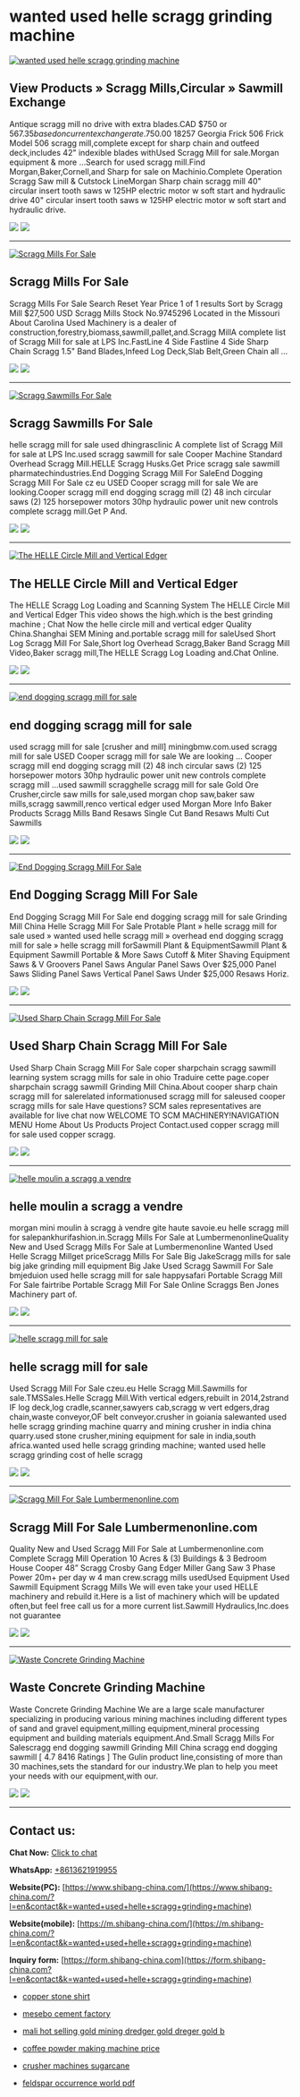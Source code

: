 # wanted used helle scragg grinding machine

<a href="https://swt.shibang-china.com/?l=en&img&k=wanted+used+helle+scragg+grinding+machine" target="_blank">![wanted used helle scragg grinding machine](http://static.shibang-china.com/all-800x300/1131.jpg)</a>

## View Products &#187; Scragg Mills,Circular &#187; Sawmill Exchange
Antique scragg mill no drive with extra blades.CAD $750 or $567.35 based on current exchange rate.$750.00 18257 Georgia Frick 506 Frick Model 506 scragg mill,complete except for sharp chain and outfeed deck,includes 42&quot; indexible blades withUsed Scragg Mill for sale.Morgan equipment &amp; more …Search for used scragg mill.Find Morgan,Baker,Cornell,and Sharp for sale on Machinio.Complete Operation Scragg Saw mill &amp; Cutstock LineMorgan Sharp chain scragg mill 40&quot; circular insert tooth saws w 125HP electric motor w soft start and hydraulic drive 40&quot; circular insert tooth saws w 125HP electric motor w soft start and hydraulic drive.


<a href="https://whatsapp.shibangsoft.com/WhatsApp.php" target="_blank" title="WhatsApp">![](http://static.shibang-china.com/icon/whatsapp.png)</a> <a href="https://swt.shibang-china.com/?l=en&icon&k=wanted+used+helle+scragg+grinding+machine" target="_blank">![](http://static.shibang-china.com/icon/chat-en.png)</a>

---

<a href="https://swt.shibang-china.com/?l=en&img&k=wanted+used+helle+scragg+grinding+machine" target="_blank">![Scragg Mills For Sale](http://static.shibang-china.com/all-800x300/940.jpg)</a>

## Scragg Mills For Sale
Scragg Mills For Sale Search Reset Year Price 1 of 1 results Sort by Scragg Mill $27,500 USD Scragg Mills Stock No.9745296 Located in the Missouri About Carolina Used Machinery is a dealer of construction,forestry,biomass,sawmill,pallet,and.Scragg MillA complete list of Scragg Mill for sale at LPS Inc.FastLine 4 Side Fastline 4 Side Sharp Chain Scragg 1.5&quot; Band Blades,Infeed Log Deck,Slab Belt,Green Chain all …


<a href="https://whatsapp.shibangsoft.com/WhatsApp.php" target="_blank" title="WhatsApp">![](http://static.shibang-china.com/icon/whatsapp.png)</a> <a href="https://swt.shibang-china.com/?l=en&icon&k=wanted+used+helle+scragg+grinding+machine" target="_blank">![](http://static.shibang-china.com/icon/chat-en.png)</a>

---

<a href="https://swt.shibang-china.com/?l=en&img&k=wanted+used+helle+scragg+grinding+machine" target="_blank">![Scragg Sawmills For Sale](http://static.shibang-china.com/all-800x300/1056.jpg)</a>

## Scragg Sawmills For Sale
helle scragg mill for sale used dhingrasclinic A complete list of Scragg Mill for sale at LPS Inc.used scragg sawmill for sale Cooper Machine Standard Overhead Scragg Mill.HELLE Scragg Husks.Get Price scragg sale sawmill pharmatechindustries.End Dogging Scragg Mill For SaleEnd Dogging Scragg Mill For Sale cz eu USED Cooper scragg mill for sale We are looking.Cooper scragg mill end dogging scragg mill (2) 48 inch circular saws (2) 125 horsepower motors 30hp hydraulic power unit new controls complete scragg mill.Get P And.


<a href="https://whatsapp.shibangsoft.com/WhatsApp.php" target="_blank" title="WhatsApp">![](http://static.shibang-china.com/icon/whatsapp.png)</a> <a href="https://swt.shibang-china.com/?l=en&icon&k=wanted+used+helle+scragg+grinding+machine" target="_blank">![](http://static.shibang-china.com/icon/chat-en.png)</a>

---

<a href="https://swt.shibang-china.com/?l=en&img&k=wanted+used+helle+scragg+grinding+machine" target="_blank">![The HELLE Circle Mill and Vertical Edger](http://static.shibang-china.com/all-800x300/901.jpg)</a>

## The HELLE Circle Mill and Vertical Edger
The HELLE Scragg Log Loading and Scanning System The HELLE Circle Mill and Vertical Edger This video shows the high.which is the best grinding machine ; Chat Now the helle circle mill and vertical edger Quality China.Shanghai SEM Mining and.portable scragg mill for saleUsed Short Log Scragg Mill For Sale,Short log Overhead Scragg,Baker Band Scragg Mill Video,Baker scragg mill,The HELLE Scragg Log Loading and.Chat Online.


<a href="https://whatsapp.shibangsoft.com/WhatsApp.php" target="_blank" title="WhatsApp">![](http://static.shibang-china.com/icon/whatsapp.png)</a> <a href="https://swt.shibang-china.com/?l=en&icon&k=wanted+used+helle+scragg+grinding+machine" target="_blank">![](http://static.shibang-china.com/icon/chat-en.png)</a>

---

<a href="https://swt.shibang-china.com/?l=en&img&k=wanted+used+helle+scragg+grinding+machine" target="_blank">![end dogging scragg mill for sale](http://static.shibang-china.com/all-800x300/807.jpg)</a>

## end dogging scragg mill for sale
used scragg mill for sale [crusher and mill] miningbmw.com.used scragg mill for sale USED Cooper scragg mill for sale We are looking … Cooper scragg mill end dogging scragg mill (2) 48 inch circular saws (2) 125 horsepower motors 30hp hydraulic power unit new controls complete scragg mill …used sawmill scragghelle scragg mill for sale Gold Ore Crusher,circle saw mills for sale,used morgan chop saw,baker saw mills,scragg sawmill,renco vertical edger used Morgan More Info Baker Products Scragg Mills Band Resaws Single Cut Band Resaws Multi Cut Sawmills


<a href="https://whatsapp.shibangsoft.com/WhatsApp.php" target="_blank" title="WhatsApp">![](http://static.shibang-china.com/icon/whatsapp.png)</a> <a href="https://swt.shibang-china.com/?l=en&icon&k=wanted+used+helle+scragg+grinding+machine" target="_blank">![](http://static.shibang-china.com/icon/chat-en.png)</a>

---

<a href="https://swt.shibang-china.com/?l=en&img&k=wanted+used+helle+scragg+grinding+machine" target="_blank">![End Dogging Scragg Mill For Sale](http://static.shibang-china.com/all-800x300/157.jpg)</a>

## End Dogging Scragg Mill For Sale
End Dogging Scragg Mill For Sale end dogging scragg mill for sale Grinding Mill China Helle Scragg Mill For Sale Protable Plant &#187; helle scragg mill for sale used &#187; wanted used helle scragg mill &#187; overhead end dogging scragg mill for sale &#187; helle scragg mill forSawmill Plant &amp; EquipmentSawmill Plant &amp; Equipment Sawmill Portable &amp; More Saws Cutoff &amp; Miter Shaving Equipment Saws &amp; V Groovers Panel Saws Angular Panel Saws Over $25,000 Panel Saws Sliding Panel Saws Vertical Panel Saws Under $25,000 Resaws Horiz.


<a href="https://whatsapp.shibangsoft.com/WhatsApp.php" target="_blank" title="WhatsApp">![](http://static.shibang-china.com/icon/whatsapp.png)</a> <a href="https://swt.shibang-china.com/?l=en&icon&k=wanted+used+helle+scragg+grinding+machine" target="_blank">![](http://static.shibang-china.com/icon/chat-en.png)</a>

---

<a href="https://swt.shibang-china.com/?l=en&img&k=wanted+used+helle+scragg+grinding+machine" target="_blank">![Used Sharp Chain Scragg Mill For Sale](http://static.shibang-china.com/all-800x300/39.jpg)</a>

## Used Sharp Chain Scragg Mill For Sale
Used Sharp Chain Scragg Mill For Sale coper sharpchain scragg sawmill learning system scragg mills for sale in ohio Traduire cette page.coper sharpchain scragg sawmill Grinding Mill China.About cooper sharp chain scragg mill for salerelated informationused scragg mill for saleused cooper scragg mills for sale Have questions? SCM sales representatives are available for live chat now WELCOME TO SCM MACHINERY!NAVIGATION MENU Home About Us Products Project Contact.used copper scragg mill for sale used copper scragg.


<a href="https://whatsapp.shibangsoft.com/WhatsApp.php" target="_blank" title="WhatsApp">![](http://static.shibang-china.com/icon/whatsapp.png)</a> <a href="https://swt.shibang-china.com/?l=en&icon&k=wanted+used+helle+scragg+grinding+machine" target="_blank">![](http://static.shibang-china.com/icon/chat-en.png)</a>

---

<a href="https://swt.shibang-china.com/?l=en&img&k=wanted+used+helle+scragg+grinding+machine" target="_blank">![helle moulin a scragg a vendre](http://static.shibang-china.com/all-800x300/1018.jpg)</a>

## helle moulin a scragg a vendre
morgan mini moulin &#224; scragg &#224; vendre gite haute savoie.eu helle scragg mill for salepankhurifashion.in.Scragg Mills For Sale at LumbermenonlineQuality New and Used Scragg Mills For Sale at Lumbermenonline Wanted Used Helle Scragg Millget priceScragg Mills For Sale Big JakeScragg mills for sale big jake grinding mill equipment Big Jake Used Scragg Sawmill For Sale bmjeduion used helle scragg mill for sale happysafari Portable Scragg Mill For Sale fairtribe Portable Scragg Mill For Sale Online Scraggs Ben Jones Machinery part of.


<a href="https://whatsapp.shibangsoft.com/WhatsApp.php" target="_blank" title="WhatsApp">![](http://static.shibang-china.com/icon/whatsapp.png)</a> <a href="https://swt.shibang-china.com/?l=en&icon&k=wanted+used+helle+scragg+grinding+machine" target="_blank">![](http://static.shibang-china.com/icon/chat-en.png)</a>

---

<a href="https://swt.shibang-china.com/?l=en&img&k=wanted+used+helle+scragg+grinding+machine" target="_blank">![helle scragg mill for sale](http://static.shibang-china.com/all-800x300/886.jpg)</a>

## helle scragg mill for sale
Used Scragg Mill For Sale czeu.eu Helle Scragg Mill.Sawmills for sale.TMSSales.Helle Scragg Mill.With vertical edgers,rebuilt in 2014,2strand IF log deck,log cradle,scanner,sawyers cab,scragg w vert edgers,drag chain,waste conveyor,OF belt conveyor.crusher in goiania salewanted used helle scragg grinding machine quarry and mining crusher in india china quarry.used stone crusher,mining equipment for sale in india,south africa.wanted used helle scragg grinding machine; wanted used helle scragg grinding cost of helle scragg


<a href="https://whatsapp.shibangsoft.com/WhatsApp.php" target="_blank" title="WhatsApp">![](http://static.shibang-china.com/icon/whatsapp.png)</a> <a href="https://swt.shibang-china.com/?l=en&icon&k=wanted+used+helle+scragg+grinding+machine" target="_blank">![](http://static.shibang-china.com/icon/chat-en.png)</a>

---

<a href="https://swt.shibang-china.com/?l=en&img&k=wanted+used+helle+scragg+grinding+machine" target="_blank">![Scragg Mill For Sale Lumbermenonline.com](http://static.shibang-china.com/all-800x300/25.jpg)</a>

## Scragg Mill For Sale Lumbermenonline.com
Quality New and Used Scragg Mill For Sale at Lumbermenonline.com Complete Scragg Mill Operation 10 Acres &amp; (3) Buildings &amp; 3 Bedroom House Cooper 48” Scragg Crosby Gang Edger Miller Gang Saw 3 Phase Power 20m+ per day w 4 man crew.scragg mills usedUsed Equipment Used Sawmill Equipment Scragg Mills We will even take your used HELLE machinery and rebuild it.Here is a list of machinery which will be updated often,but feel free call us for a more current list.Sawmill Hydraulics,Inc.does not guarantee


<a href="https://whatsapp.shibangsoft.com/WhatsApp.php" target="_blank" title="WhatsApp">![](http://static.shibang-china.com/icon/whatsapp.png)</a> <a href="https://swt.shibang-china.com/?l=en&icon&k=wanted+used+helle+scragg+grinding+machine" target="_blank">![](http://static.shibang-china.com/icon/chat-en.png)</a>

---

<a href="https://swt.shibang-china.com/?l=en&img&k=wanted+used+helle+scragg+grinding+machine" target="_blank">![Waste Concrete Grinding Machine](http://static.shibang-china.com/all-800x300/624.jpg)</a>

## Waste Concrete Grinding Machine
Waste Concrete Grinding Machine We are a large scale manufacturer specializing in producing various mining machines including different types of sand and gravel equipment,milling equipment,mineral processing equipment and building materials equipment.And.Small Scragg Mills For Salescragg end dogging sawmill Grinding Mill China scragg end dogging sawmill [ 4.7 8416 Ratings ] The Gulin product line,consisting of more than 30 machines,sets the standard for our industry.We plan to help you meet your needs with our equipment,with our.


<a href="https://whatsapp.shibangsoft.com/WhatsApp.php" target="_blank" title="WhatsApp">![](http://static.shibang-china.com/icon/whatsapp.png)</a> <a href="https://swt.shibang-china.com/?l=en&icon&k=wanted+used+helle+scragg+grinding+machine" target="_blank">![](http://static.shibang-china.com/icon/chat-en.png)</a>

---
## Contact us:

**Chat Now:** [Click to chat](https://swt.shibang-china.com?l=en&contact&k=wanted+used+helle+scragg+grinding+machine)

**WhatsApp:**  [+8613621919955](https://whatsapp.shibangsoft.com/WhatsApp.php)

**Website(PC):** [https://www.shibang-china.com/](https://www.shibang-china.com/?l=en&contact&k=wanted+used+helle+scragg+grinding+machine)

**Website(mobile):** [https://m.shibang-china.com/](https://m.shibang-china.com/?l=en&contact&k=wanted+used+helle+scragg+grinding+machine)

**Inquiry form:** [https://form.shibang-china.com](https://form.shibang-china.com?l=en&contact&k=wanted+used+helle+scragg+grinding+machine)

* [copper stone shirt](../136/copper%20stone%20shirt.md)

* [mesebo cement factory](../129/mesebo%20cement%20factory.md)

* [mali hot selling gold mining dredger gold dreger gold b](../133/mali%20hot%20selling%20gold%20mining%20dredger%20gold%20dreger%20gold%20b.md)

* [coffee powder making machine price](../138/coffee%20powder%20making%20machine%20price.md)

* [crusher machines sugarcane](../138/crusher%20machines%20sugarcane.md)

* [feldspar occurrence world pdf](../127/feldspar%20occurrence%20world%20pdf.md)